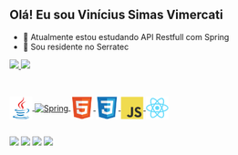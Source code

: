 ## Olá! Eu sou Vinícius Simas Vimercati
- 🌱 Atualmente estou estudando API Restfull com Spring
- 🔭 Sou residente no Serratec
<div>
 <a href="https://github.com/viniciussimasvi">
 <img height="180cm" src="https://github-readme-stats.vercel.app/api?username=viniciussimasvi&show_icons=true&theme=dark&include_all-commits=true&count_private=true"/>
 <img height="180cm" src="https://github-readme-stats.vercel.app/api/top-langs/?username=viniciussimasvi&layout=compact&langs_count=16&theme=dark"/>
</div>

##
<div style="display: inline_block"><br>
   <img align="center" alt="Java" height="40" width="40" src="https://raw.githubusercontent.com/devicons/devicon/master/icons/java/java-original.svg">
   <img align="center" alt="Spring" height="40" width="40" src="https://cdn.jsdelivr.net/gh/devicons/devicon@latest/icons/spring/spring-original.svg">
  <img align="center" alt="HTML" height="40" width="40" src="https://raw.githubusercontent.com/devicons/devicon/master/icons/html5/html5-original.svg">
  <img align="center" alt="CSS" height="40" width="40" src="https://raw.githubusercontent.com/devicons/devicon/master/icons/css3/css3-original.svg">
  <img align="center" alt="JavaScript" height="40" width="40" src="https://raw.githubusercontent.com/devicons/devicon/master/icons/javascript/javascript-original.svg">
  <img align="center" alt="React" height="40" width="40" src="https://raw.githubusercontent.com/devicons/devicon/master/icons/react/react-original.svg">   
</div>

##

<div>
  <a href="https://instagram.com/viniciussimasv" target="_blank"><img src="https://img.shields.io/badge/-Instagram-%23E4405F?style=for-the-badge&logo=instagram&logoColor=white" target="_blank"></a>
 <a href="https://discord.gg/viniciussimasv" target="_blank"><img src="https://img.shields.io/badge/Discord-7289DA?style=for-the-badge&logo=discord&logoColor=white" target="_blank"></a> 
  <a href = "mailto:viniciussimasv@gmail.com"><img src="https://img.shields.io/badge/-Gmail-%23333?style=for-the-badge&logo=gmail&logoColor=white" target="_blank"></a>
  <a href="https://www.linkedin.com/in/vinícius-simas-vimercati-b32a142b1" target="_blank"><img src="https://img.shields.io/badge/-LinkedIn-%230077B5?style=for-the-badge&logo=linkedin&logoColor=white" target="_blank"></a>
</div>

            
